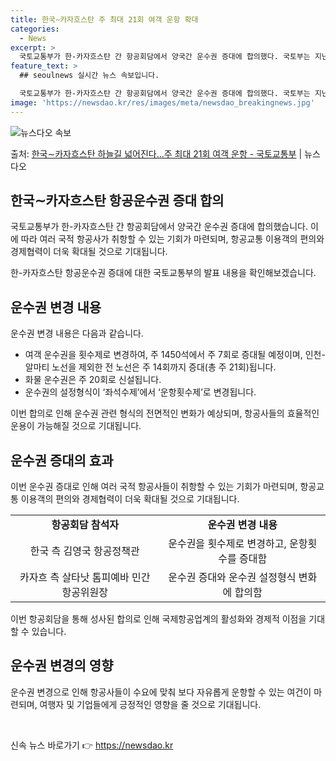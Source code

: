 ```yaml
---
title: 한국∼카자흐스탄 주 최대 21회 여객 운항 확대
categories:
  - News
excerpt: >
  국토교통부가 한-카자흐스탄 간 항공회담에서 양국간 운수권 증대에 합의했다. 국토부는 지난 2021일(현지시간…
feature_text: >
  ## seoulnews 실시간 뉴스 속보입니다.

  국토교통부가 한-카자흐스탄 간 항공회담에서 양국간 운수권 증대에 합의했다. 국토부는 지난 2021일(현지시간…
image: 'https://newsdao.kr/res/images/meta/newsdao_breakingnews.jpg'
---
```


![뉴스다오 속보](https://newsdao.kr/res/images/meta/newsdao_breakingnews.jpg)

<p>출처: <a href="https://newsdao.kr/3404" rel="dofollow">한국∼카자흐스탄 하늘길 넓어진다…주 최대 21회 여객 운항 - 국토교통부</a> | 뉴스다오</p>

<h2 data-ke-size="size26">한국∼카자흐스탄 항공운수권 증대 합의</h2>
국토교통부가 한-카자흐스탄 간 항공회담에서 양국간 운수권 증대에 합의했습니다. 이에 따라 여러 국적 항공사가 취항할 수 있는 기회가 마련되며, 항공교통 이용객의 편의와 경제협력이 더욱 확대될 것으로 기대됩니다.

<p data-ke-size="size16">한-카자흐스탄 항공운수권 증대에 대한 국토교통부의 발표 내용을 확인해보겠습니다.</p>

<h2 data-ke-size="size24">운수권 변경 내용</h2>
운수권 변경 내용은 다음과 같습니다.

<ul>
    <li>여객 운수권을 횟수제로 변경하여, 주 1450석에서 주 7회로 증대될 예정이며, 인천-알마티 노선을 제외한 전 노선은 주 14회까지 증대(총 주 21회)됩니다.</li>
    <li>화물 운수권은 주 20회로 신설됩니다.</li>
    <li>운수권의 설정형식이 ‘좌석수제’에서 ‘운항횟수제’로 변경됩니다.</li>
</ul>

<p data-ke-size="size16">이번 합의로 인해 운수권 관련 형식의 전면적인 변화가 예상되며, 항공사들의 효율적인 운용이 가능해질 것으로 기대됩니다.</p>

<h2 data-ke-size="size24">운수권 증대의 효과</h2>
이번 운수권 증대로 인해 여러 국적 항공사들이 취항할 수 있는 기회가 마련되며, 항공교통 이용객의 편의와 경제협력이 더욱 확대될 것으로 기대됩니다.

<table>
    <tr>
        <td style="text-align: center; height: 17px;"><b>항공회담 참석자</b></td>
        <td style="text-align: center; height: 17px;"><b>운수권 변경 내용</b></td>
    </tr>
    <tr>
        <td style="text-align: center; height: 17px;">한국 측 김영국 항공정책관</td>
        <td style="text-align: center; height: 17px;">운수권을 횟수제로 변경하고, 운항횟수를 증대함</td>
    </tr>
    <tr>
        <td style="text-align: center; height: 17px;">카자흐 측 살타낫 톰피예바 민간항공위원장</td>
        <td style="text-align: center; height: 17px;">운수권 증대와 운수권 설정형식 변화에 합의함</td>
    </tr>
</table>

<p data-ke-size="size16">이번 항공회담을 통해 성사된 합의로 인해 국제항공업계의 활성화와 경제적 이점을 기대할 수 있습니다.</p>

<h2 data-ke-size="size24">운수권 변경의 영향</h2>
운수권 변경으로 인해 항공사들이 수요에 맞춰 보다 자유롭게 운항할 수 있는 여건이 마련되며, 여행자 및 기업들에게 긍정적인 영향을 줄 것으로 기대됩니다. 

<p data-ke-size="size16">&nbsp;</p> 

신속 뉴스 바로가기 👉 <a href="https://newsdao.kr" rel="dofollow">https://newsdao.kr</a>


